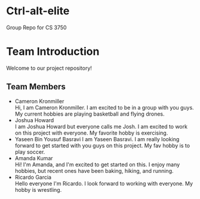 # Ctrl-alt-elite

Group Repo for CS 3750

# Team Introduction

Welcome to our project repository!

## Team Members

- Cameron Kronmiller  
Hi, I am Cameron Kronmiller. I am excited to be in a group with you guys. My current hobbies are playing basketball and flying drones.
- Joshua Howard  
  I am Joshua Howard but everyone calls me Josh. I am excited to work on this project with everyone. My favorite hobby is exercising.
- Yaseen Bin Yousuf Basravi
   I am Yaseen Basravi. I am really looking forward to get started with you guys on this project. My fav hobby is to play soccer.
- Amanda Kumar  
	Hi! I'm Amanda, and I'm excited to get started on this. I enjoy many hobbies, but recent ones have been baking, hiking, and running.
- Ricardo Garcia  
  Hello everyone I'm Ricardo. I look forward to working with everyone. My hobby is wrestling.

